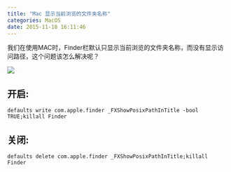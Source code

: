 ```yaml
---
title: "Mac 显示当前浏览的文件夹名称"
categories: MacOS
date: 2015-11-18 16:11:46
---
```


我们在使用MAC时，Finder栏默认只显示当前浏览的文件夹名称，而没有显示访问路径，这个问题该怎么解决呢？

![][1]


## 开启:

```
defaults write com.apple.finder _FXShowPosixPathInTitle -bool TRUE;killall Finder
```


## 关闭:

```
defaults delete com.apple.finder _FXShowPosixPathInTitle;killall Finder
```


[1]: /image/52-1501291II6142.jpg